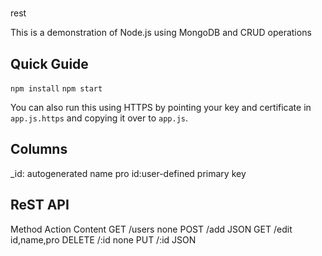 #
rest

This is a demonstration of Node.js using MongoDB and CRUD operations

## Quick Guide
`npm install`
`npm start`

You can also run this using HTTPS by pointing your key and certificate in `app.js.https` and copying it over to `app.js`.

## Columns
_id: autogenerated
name
pro
id:user-defined primary key


## ReST API
Method	Action	Content
GET	/users	none
POST	/add	JSON
GET	/edit	id,name,pro
DELETE	/:id	none
PUT	/:id	JSON
